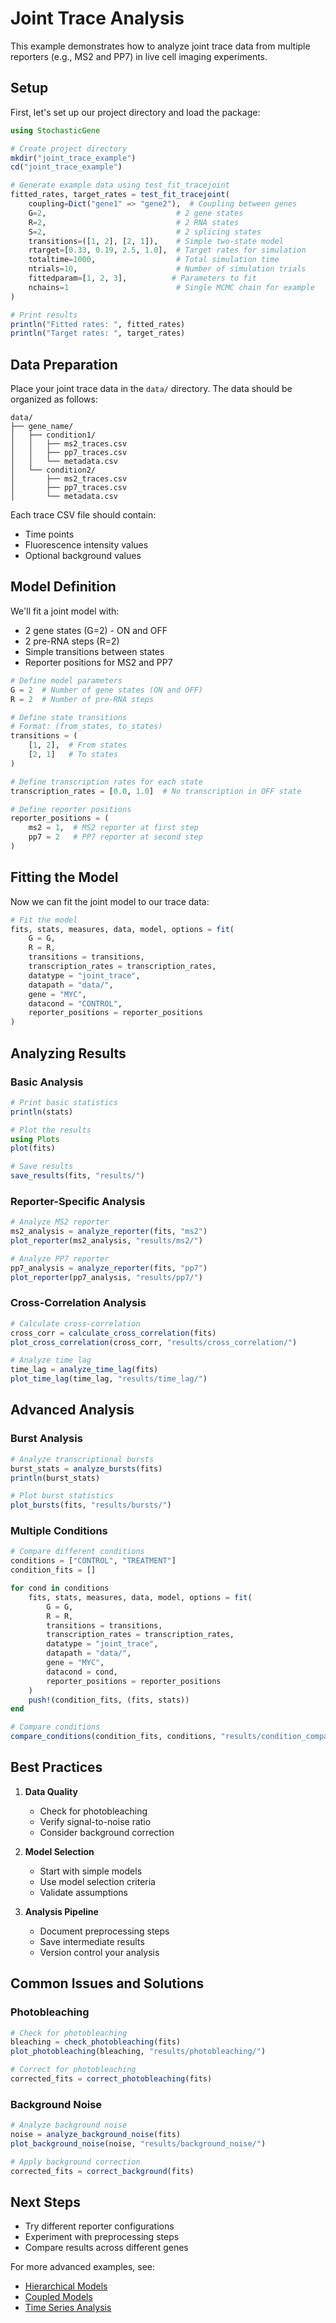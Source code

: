 # Joint Trace Analysis

This example demonstrates how to analyze joint trace data from multiple reporters (e.g., MS2 and PP7) in live cell imaging experiments.

## Setup

First, let's set up our project directory and load the package:

```julia
using StochasticGene

# Create project directory
mkdir("joint_trace_example")
cd("joint_trace_example")

# Generate example data using test_fit_tracejoint
fitted_rates, target_rates = test_fit_tracejoint(
    coupling=Dict("gene1" => "gene2"),  # Coupling between genes
    G=2,                             # 2 gene states
    R=2,                             # 2 RNA states
    S=2,                             # 2 splicing states
    transitions=([1, 2], [2, 1]),    # Simple two-state model
    rtarget=[0.33, 0.19, 2.5, 1.0],  # Target rates for simulation
    totaltime=1000,                  # Total simulation time
    ntrials=10,                      # Number of simulation trials
    fittedparam=[1, 2, 3],          # Parameters to fit
    nchains=1                        # Single MCMC chain for example
)

# Print results
println("Fitted rates: ", fitted_rates)
println("Target rates: ", target_rates)
```

## Data Preparation

Place your joint trace data in the `data/` directory. The data should be organized as follows:

```
data/
├── gene_name/
│   ├── condition1/
│   │   ├── ms2_traces.csv
│   │   ├── pp7_traces.csv
│   │   └── metadata.csv
│   └── condition2/
│       ├── ms2_traces.csv
│       ├── pp7_traces.csv
│       └── metadata.csv
```

Each trace CSV file should contain:
- Time points
- Fluorescence intensity values
- Optional background values

## Model Definition

We'll fit a joint model with:
- 2 gene states (G=2) - ON and OFF
- 2 pre-RNA steps (R=2)
- Simple transitions between states
- Reporter positions for MS2 and PP7

```julia
# Define model parameters
G = 2  # Number of gene states (ON and OFF)
R = 2  # Number of pre-RNA steps

# Define state transitions
# Format: (from_states, to_states)
transitions = (
    [1, 2],  # From states
    [2, 1]   # To states
)

# Define transcription rates for each state
transcription_rates = [0.0, 1.0]  # No transcription in OFF state

# Define reporter positions
reporter_positions = (
    ms2 = 1,  # MS2 reporter at first step
    pp7 = 2   # PP7 reporter at second step
)
```

## Fitting the Model

Now we can fit the joint model to our trace data:

```julia
# Fit the model
fits, stats, measures, data, model, options = fit(
    G = G,
    R = R,
    transitions = transitions,
    transcription_rates = transcription_rates,
    datatype = "joint_trace",
    datapath = "data/",
    gene = "MYC",
    datacond = "CONTROL",
    reporter_positions = reporter_positions
)
```

## Analyzing Results

### Basic Analysis

```julia
# Print basic statistics
println(stats)

# Plot the results
using Plots
plot(fits)

# Save results
save_results(fits, "results/")
```

### Reporter-Specific Analysis

```julia
# Analyze MS2 reporter
ms2_analysis = analyze_reporter(fits, "ms2")
plot_reporter(ms2_analysis, "results/ms2/")

# Analyze PP7 reporter
pp7_analysis = analyze_reporter(fits, "pp7")
plot_reporter(pp7_analysis, "results/pp7/")
```

### Cross-Correlation Analysis

```julia
# Calculate cross-correlation
cross_corr = calculate_cross_correlation(fits)
plot_cross_correlation(cross_corr, "results/cross_correlation/")

# Analyze time lag
time_lag = analyze_time_lag(fits)
plot_time_lag(time_lag, "results/time_lag/")
```

## Advanced Analysis

### Burst Analysis

```julia
# Analyze transcriptional bursts
burst_stats = analyze_bursts(fits)
println(burst_stats)

# Plot burst statistics
plot_bursts(fits, "results/bursts/")
```

### Multiple Conditions

```julia
# Compare different conditions
conditions = ["CONTROL", "TREATMENT"]
condition_fits = []

for cond in conditions
    fits, stats, measures, data, model, options = fit(
        G = G,
        R = R,
        transitions = transitions,
        transcription_rates = transcription_rates,
        datatype = "joint_trace",
        datapath = "data/",
        gene = "MYC",
        datacond = cond,
        reporter_positions = reporter_positions
    )
    push!(condition_fits, (fits, stats))
end

# Compare conditions
compare_conditions(condition_fits, conditions, "results/condition_comparison/")
```

## Best Practices

1. **Data Quality**
   - Check for photobleaching
   - Verify signal-to-noise ratio
   - Consider background correction

2. **Model Selection**
   - Start with simple models
   - Use model selection criteria
   - Validate assumptions

3. **Analysis Pipeline**
   - Document preprocessing steps
   - Save intermediate results
   - Version control your analysis

## Common Issues and Solutions

### Photobleaching
```julia
# Check for photobleaching
bleaching = check_photobleaching(fits)
plot_photobleaching(bleaching, "results/photobleaching/")

# Correct for photobleaching
corrected_fits = correct_photobleaching(fits)
```

### Background Noise
```julia
# Analyze background noise
noise = analyze_background_noise(fits)
plot_background_noise(noise, "results/background_noise/")

# Apply background correction
corrected_fits = correct_background(fits)
```

## Next Steps

- Try different reporter configurations
- Experiment with preprocessing steps
- Compare results across different genes

For more advanced examples, see:
- [Hierarchical Models](@ref)
- [Coupled Models](@ref)
- [Time Series Analysis](@ref) 